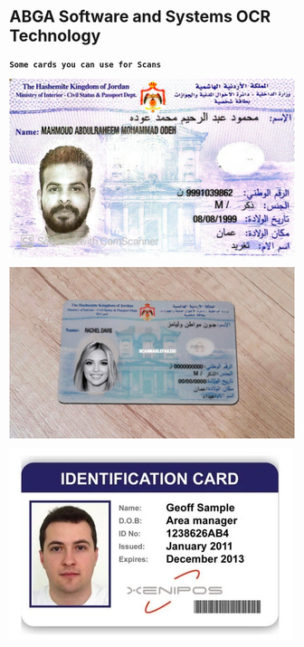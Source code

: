 # ABGA Software and Systems OCR Technology

### `Some cards you can use for Scans`

![Example Image card 1](public/assets/images/card-1.jpg)

![Example Image card 2](public/assets/images/card-2.jpg)

![Example Image card 3](public/assets/images/card-3.webp)